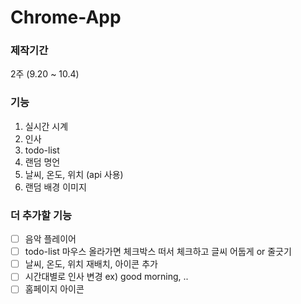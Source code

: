 # Chrome-App

### 제작기간
2주 (9.20 ~ 10.4)



### 기능
1. 실시간 시계
2. 인사
3. todo-list
4. 랜덤 명언
5. 날씨, 온도, 위치 (api 사용)
6. 랜덤 배경 이미지



### 더 추가할 기능
- [ ] 음악 플레이어
- [ ] todo-list 마우스 올라가면 체크박스 떠서 체크하고 글씨 어둡게 or 줄긋기
- [ ] 날씨, 온도, 위치 재배치, 아이콘 추가
- [ ] 시간대별로 인사 변경 ex) good morning, ..
- [ ] 홈페이지 아이콘
